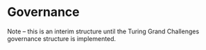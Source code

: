 # Governance 

Note – this is an interim structure until the Turing Grand Challenges governance structure is implemented. 



